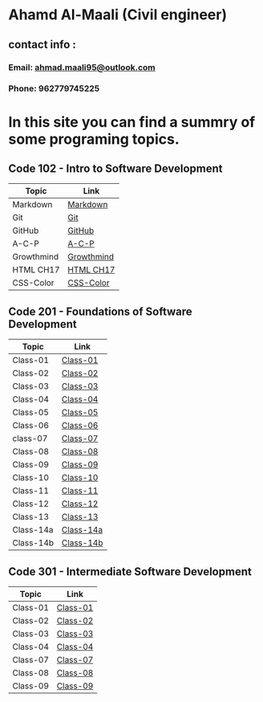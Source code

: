 # Ahamd Al-Maali (Civil engineer)
## contact info :
### Email: ahmad.maali95@outlook.com
### Phone: 962779745225

# In this site you can find a summry of some programing topics.

## Code 102 - Intro to Software Development

Topic     | Link
------    | ------
Markdown  | [Markdown](https://ahamdmaali.github.io/Reading-notes/Markdown)
Git       |  [Git](https://ahamdmaali.github.io/Reading-notes/git) 
GitHub    | [GitHub](https://ahamdmaali.github.io/Reading-notes/github)
A-C-P     | [A-C-P](https://ahamdmaali.github.io/Reading-notes/A-C-P)
Growthmind|[Growthmind](https://ahamdmaali.github.io/Reading-notes/Growthmind)
HTML CH17 |[HTML CH17](https://ahamdmaali.github.io/Reading-notes/html-css-ch17)
CSS-Color |[CSS-Color](https://ahamdmaali.github.io/Reading-notes/CSS-Color)

  
## Code 201 -  Foundations of Software Development

Topic     | Link
------    | ------
Class-01  | [Class-01](https://ahamdmaali.github.io/Reading-notes/code-201/class-01)
Class-02  | [Class-02](https://ahamdmaali.github.io/Reading-notes/code-201/class-02)
Class-03  | [Class-03](https://ahamdmaali.github.io/Reading-notes/code-201/class-03)   
Class-04  | [Class-04](https://ahamdmaali.github.io/Reading-notes/code-201/class-04)
Class-05  | [Class-05](https://ahamdmaali.github.io/Reading-notes/code-201/class-05)
Class-06  | [Class-06](https://ahamdmaali.github.io/Reading-notes/code-201/class-06)                                  
class-07  |[Class-07](https://ahamdmaali.github.io/Reading-notes/code-201/class-07)
Class-08  |[Class-08](https://ahamdmaali.github.io/Reading-notes/code-201/class-08)
Class-09  |[Class-09](https://ahamdmaali.github.io/Reading-notes/code-201/class-09)
Class-10  |[Class-10](https://ahamdmaali.github.io/Reading-notes/code-201/class-10)
Class-11  |[Class-11](https://ahamdmaali.github.io/Reading-notes/code-201/class-11)
Class-12  |[Class-12](https://ahamdmaali.github.io/Reading-notes/code-201/class-12)
Class-13  |[Class-13](https://ahamdmaali.github.io/Reading-notes/code-201/class-13)
Class-14a |[Class-14a](https://ahamdmaali.github.io/Reading-notes/code-201/class-14.2)
Class-14b |[Class-14b](https://ahamdmaali.github.io/Reading-notes/code-201/class-14.1)

## Code 301 - Intermediate Software Development

Topic     | Link
------    | ------
Class-01  |[Class-01](https://ahamdmaali.github.io/Reading-notes/code-301/code-301-01)
Class-02  |[Class-02](https://ahamdmaali.github.io/Reading-notes/code-301/code-301-02)
Class-03  |[Class-03](https://ahamdmaali.github.io/Reading-notes/code-301/code-301-03)
Class-04  |[Class-04](https://ahamdmaali.github.io/Reading-notes/code-301/code-301-04)
Class-07  |[Class-07](https://ahamdmaali.github.io/Reading-notes/code-301/code-301-07)
Class-08  |[Class-08](https://ahamdmaali.github.io/Reading-notes/code-301/code-301-08)
Class-09  |[Class-09](https://ahamdmaali.github.io/Reading-notes/code-301/code-301-09)